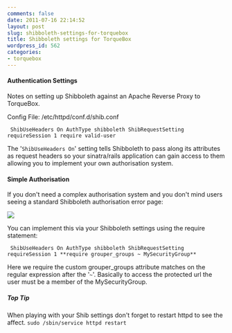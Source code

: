 ```yaml
---
comments: false
date: 2011-07-16 22:14:52
layout: post
slug: shibboleth-settings-for-torquebox
title: Shibboleth settings for TorqueBox
wordpress_id: 562
categories:
- torquebox
---
```


#### Authentication Settings


Notes on setting up Shibboleth against an Apache Reverse Proxy to TorqueBox.

Config File: /etc/httpd/conf.d/shib.conf

`  ShibUseHeaders On
  AuthType shibboleth
  ShibRequestSetting requireSession 1
  require valid-user
`

The '`ShibUseHeaders On`' setting tells Shibboleth to pass along its attributes as request headers so your sinatra/rails application can gain access to them allowing you to implement your own authorisation system.



#### Simple Authorisation


If you don't need a complex authorisation system and you don't mind users seeing a standard Shibboleth authorisation error page:

[![](http://justinram.files.wordpress.com/2011/07/shib1.png?w=300)](http://justinram.files.wordpress.com/2011/07/shib1.png)

You can implement this via your Shibboleth settings using the require statement:

`  ShibUseHeaders On
  AuthType shibboleth
  ShibRequestSetting requireSession 1
  **require grouper_groups ~ MySecurityGroup**
`

Here we require the custom grouper_groups attribute matches on the regular expression after the '`~`'. Basically to access the protected url the user must be a member of the MySecurityGroup.



##### Top Tip


When playing with your Shib settings don't forget to restart httpd to see the affect.
`sudo /sbin/service httpd restart`
